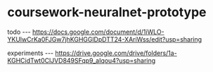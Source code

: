 # coursework-neuralnet-prototype
todo --- https://docs.google.com/document/d/1iWLO-YKUlwCrKa0FJGw7jhKGHGGlDpDTT24-XAriWss/edit?usp=sharing

experiments --- https://drive.google.com/drive/folders/1a-KGHCidTwt0ClJVD849SFqp9_aIqou4?usp=sharing
